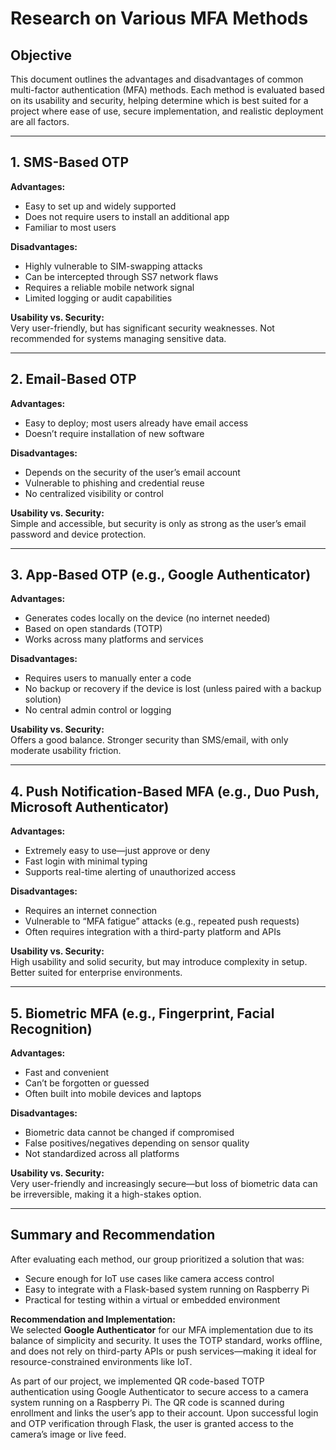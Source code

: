 # Research on Various MFA Methods


## Objective  
This document outlines the advantages and disadvantages of common multi-factor authentication (MFA) methods. Each method is evaluated based on its usability and security, helping determine which is best suited for a project where ease of use, secure implementation, and realistic deployment are all factors.

---

## 1. SMS-Based OTP

**Advantages:**
- Easy to set up and widely supported
- Does not require users to install an additional app
- Familiar to most users

**Disadvantages:**
- Highly vulnerable to SIM-swapping attacks
- Can be intercepted through SS7 network flaws
- Requires a reliable mobile network signal
- Limited logging or audit capabilities

**Usability vs. Security:**  
Very user-friendly, but has significant security weaknesses. Not recommended for systems managing sensitive data.

---

## 2. Email-Based OTP

**Advantages:**
- Easy to deploy; most users already have email access
- Doesn’t require installation of new software

**Disadvantages:**
- Depends on the security of the user’s email account
- Vulnerable to phishing and credential reuse
- No centralized visibility or control

**Usability vs. Security:**  
Simple and accessible, but security is only as strong as the user’s email password and device protection.

---

## 3. App-Based OTP (e.g., Google Authenticator)

**Advantages:**
- Generates codes locally on the device (no internet needed)
- Based on open standards (TOTP)
- Works across many platforms and services

**Disadvantages:**
- Requires users to manually enter a code
- No backup or recovery if the device is lost (unless paired with a backup solution)
- No central admin control or logging

**Usability vs. Security:**  
Offers a good balance. Stronger security than SMS/email, with only moderate usability friction.

---

## 4. Push Notification-Based MFA (e.g., Duo Push, Microsoft Authenticator)

**Advantages:**
- Extremely easy to use—just approve or deny
- Fast login with minimal typing
- Supports real-time alerting of unauthorized access

**Disadvantages:**
- Requires an internet connection
- Vulnerable to “MFA fatigue” attacks (e.g., repeated push requests)
- Often requires integration with a third-party platform and APIs

**Usability vs. Security:**  
High usability and solid security, but may introduce complexity in setup. Better suited for enterprise environments.

---

## 5. Biometric MFA (e.g., Fingerprint, Facial Recognition)

**Advantages:**
- Fast and convenient
- Can’t be forgotten or guessed
- Often built into mobile devices and laptops

**Disadvantages:**
- Biometric data cannot be changed if compromised
- False positives/negatives depending on sensor quality
- Not standardized across all platforms

**Usability vs. Security:**  
Very user-friendly and increasingly secure—but loss of biometric data can be irreversible, making it a high-stakes option.

---

## Summary and Recommendation

After evaluating each method, our group prioritized a solution that was:
- Secure enough for IoT use cases like camera access control
- Easy to integrate with a Flask-based system running on Raspberry Pi
- Practical for testing within a virtual or embedded environment

**Recommendation and Implementation:**  
We selected **Google Authenticator** for our MFA implementation due to its balance of simplicity and security. It uses the TOTP standard, works offline, and does not rely on third-party APIs or push services—making it ideal for resource-constrained environments like IoT.

As part of our project, we implemented QR code-based TOTP authentication using Google Authenticator to secure access to a camera system running on a Raspberry Pi. The QR code is scanned during enrollment and links the user’s app to their account. Upon successful login and OTP verification through Flask, the user is granted access to the camera’s image or live feed.

